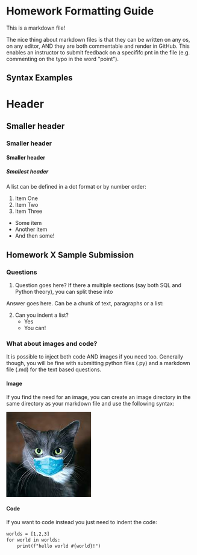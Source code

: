 # Homework Formatting Guide

This is a markdown file!

The nice thing about markdown files is that they can be written
on any os, on any editor, AND they are both commentable and render in GitHub.
This enables an instructor to submit feedback on a specififc pnt in the file (e.g. commenting on the typo in the word "point").

## Syntax Examples

# Header
## Smaller header
### Smaller header
#### Smaller header
##### Smallest header

A list can be defined in a dot format or by number order:
1. Item One
2. Item Two
3. Item Three

- Some item
- Another item
- And then some!

## Homework X Sample Submission

### Questions

1. Question goes here? If there a multiple sections (say both SQL and Python theory),
you can split these into 

Answer goes here. Can be a chunk of text, paragraphs or a list:

2. Can you indent a list?
   - Yes
   - You can!

### What about images and code? 

It is possible to inject both code AND images if you need too. 
Generally though, you will be fine with submitting python files (.py) and
a markdown file (.md) for the text based questions.

#### Image

If you find the need for an image, you can create an image directory in 
the same directory as your markdown file and use the following syntax:

![A cat](images/cat.jpg "Cat")

#### Code

If you want to code instead you just need to indent the code:

    worlds = [1,2,3]
    for world in worlds:
        print(f"hello world #{world}!")